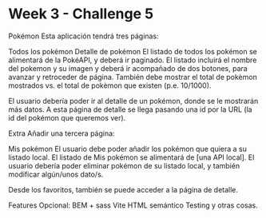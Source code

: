 # Week 3 - Challenge 5

Pokémon
Esta aplicación tendrá tres páginas:

Todos los pokémon
Detalle de pokémon
El listado de todos los pokémon se alimentará de la PokéAPI, y deberá ir paginado. El listado incluirá el nombre del pokemon y su imagen y deberá ir acompañado de dos botones, para avanzar y retroceder de página. También debe mostrar el total de pokèmon mostrados vs. el total de pokèmon que existen (p.e. 10/1000).

El usuario debería poder ir al detalle de un pokémon, donde se le mostrarán más datos. A esta página de detalle se llega pasando una id por la URL (la id del pokémon que queremos ver).

Extra
Añadir una tercera página:

Mis pokémon
El usuario debe poder añadir los pokémon que quiera a su listado local. El listado de Mis pokémon se alimentará de [una API local]. El usuario debería poder eliminar pokémon de su listado local, y también modificar algún/unos dato/s.

Desde los favoritos, también se puede acceder a la página de detalle.

Features
Opcional: BEM + sass Vite HTML semántico Testing y otras cosas.
